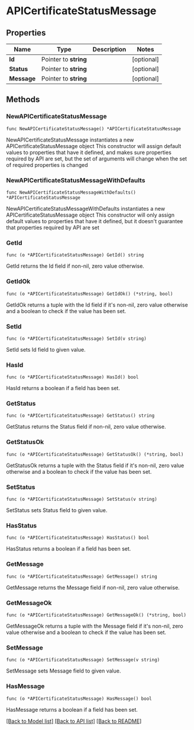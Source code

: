 # APICertificateStatusMessage

## Properties

Name | Type | Description | Notes
------------ | ------------- | ------------- | -------------
**Id** | Pointer to **string** |  | [optional] 
**Status** | Pointer to **string** |  | [optional] 
**Message** | Pointer to **string** |  | [optional] 

## Methods

### NewAPICertificateStatusMessage

`func NewAPICertificateStatusMessage() *APICertificateStatusMessage`

NewAPICertificateStatusMessage instantiates a new APICertificateStatusMessage object
This constructor will assign default values to properties that have it defined,
and makes sure properties required by API are set, but the set of arguments
will change when the set of required properties is changed

### NewAPICertificateStatusMessageWithDefaults

`func NewAPICertificateStatusMessageWithDefaults() *APICertificateStatusMessage`

NewAPICertificateStatusMessageWithDefaults instantiates a new APICertificateStatusMessage object
This constructor will only assign default values to properties that have it defined,
but it doesn't guarantee that properties required by API are set

### GetId

`func (o *APICertificateStatusMessage) GetId() string`

GetId returns the Id field if non-nil, zero value otherwise.

### GetIdOk

`func (o *APICertificateStatusMessage) GetIdOk() (*string, bool)`

GetIdOk returns a tuple with the Id field if it's non-nil, zero value otherwise
and a boolean to check if the value has been set.

### SetId

`func (o *APICertificateStatusMessage) SetId(v string)`

SetId sets Id field to given value.

### HasId

`func (o *APICertificateStatusMessage) HasId() bool`

HasId returns a boolean if a field has been set.

### GetStatus

`func (o *APICertificateStatusMessage) GetStatus() string`

GetStatus returns the Status field if non-nil, zero value otherwise.

### GetStatusOk

`func (o *APICertificateStatusMessage) GetStatusOk() (*string, bool)`

GetStatusOk returns a tuple with the Status field if it's non-nil, zero value otherwise
and a boolean to check if the value has been set.

### SetStatus

`func (o *APICertificateStatusMessage) SetStatus(v string)`

SetStatus sets Status field to given value.

### HasStatus

`func (o *APICertificateStatusMessage) HasStatus() bool`

HasStatus returns a boolean if a field has been set.

### GetMessage

`func (o *APICertificateStatusMessage) GetMessage() string`

GetMessage returns the Message field if non-nil, zero value otherwise.

### GetMessageOk

`func (o *APICertificateStatusMessage) GetMessageOk() (*string, bool)`

GetMessageOk returns a tuple with the Message field if it's non-nil, zero value otherwise
and a boolean to check if the value has been set.

### SetMessage

`func (o *APICertificateStatusMessage) SetMessage(v string)`

SetMessage sets Message field to given value.

### HasMessage

`func (o *APICertificateStatusMessage) HasMessage() bool`

HasMessage returns a boolean if a field has been set.


[[Back to Model list]](../README.md#documentation-for-models) [[Back to API list]](../README.md#documentation-for-api-endpoints) [[Back to README]](../README.md)


